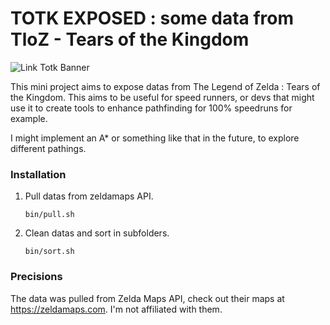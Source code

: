 # TOTK EXPOSED : some data from TloZ - Tears of the Kingdom

![Link Totk Banner](https://www.tomsguide.fr/content/uploads/sites/2/2023/05/tears-of-the-kingdom.jpg)

This mini project aims to expose datas from The Legend of Zelda : Tears of the Kingdom.
This aims to be useful for speed runners, or devs that might use it to create tools to enhance pathfinding for 100% speedruns for example.

I might implement an A* or something like that in the future, to explore different pathings.

### Installation

1. Pull datas from zeldamaps API.
    ```shell
    bin/pull.sh
    ```

2. Clean datas and sort in subfolders.
    ```shell
    bin/sort.sh
    ```

### Precisions

The data was pulled from Zelda Maps API, check out their maps at https://zeldamaps.com. I'm not affiliated with them.